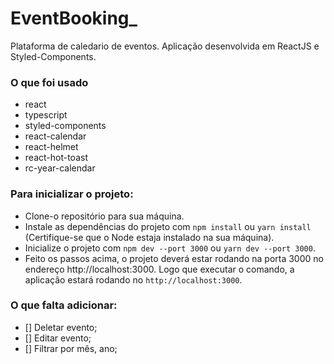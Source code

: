 # EventBooking_
Plataforma de caledario de eventos.
Aplicação desenvolvida em ReactJS e Styled-Components.

### O que foi usado
* react
* typescript
* styled-components
* react-calendar
* react-helmet
* react-hot-toast
* rc-year-calendar

### Para inicializar o projeto:
* Clone-o repositório para sua máquina.
* Instale as dependências do projeto com `npm install` ou `yarn install` (Certifique-se que o Node estaja instalado na sua máquina).
* Inicialize o projeto com `npm dev --port 3000` ou `yarn dev --port 3000`.
* Feito os passos acima, o projeto deverá estar rodando na porta 3000 no endereço http://localhost:3000. Logo que executar o comando, a aplicação estará rodando no `http://localhost:3000`.

### O que falta adicionar:
- [] Deletar evento;
- [] Editar evento;
- [] Filtrar por mês, ano;
